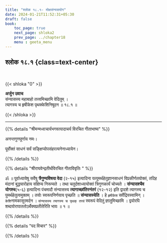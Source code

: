 ```yaml
---
title: "श्लोक १८.१- मोक्षसंन्यसयोग"
date: 2024-01-21T11:52:31+05:30
draft: false
book:
    toc_page: true
    next_page: shloka2
    prev_page: ../chapter18
    menu : geeta_menu
---
```



## श्लोक १८.१ {class=text-center}

<br/>

{{< shloka  "0"  >}}

**अर्जुन उवाच**  
संन्यासस्य महाबाहो तत्त्वमिच्छामि वेदितुम् ।   
त्यागस्य च हृषीकेश पृथक्केशिनिषूदन ॥ १८.१ ॥

{{< /shloka >}}

---


{{% details "श्रीमन्मध्वाचार्यभगवत्पादाचर्य विरचित  गीताभाष्य" %}}

अनन्तगुणपूर्णाय नमः।  

पूर्वोक्तं साधनं सर्वं सङ्क्षिप्योपसंहरत्यनेनाध्यायेन।

{{% /details %}}



{{% details "श्रीराघवेन्द्रतीर्थविरचित गीताविवृतिः " %}}

ॐ ॥ पूर्वाध्यायेषु सर्वेषु **त्रैगुण्यविषया वेदा** (२-१५) इत्यादिना
यत्पुमर्थहेतुज्ञानसाधनं विप्रकीर्णतयोक्तं, तदिह मंदानां बुद्ध्यारोहाय
संक्षिप्य निरूप्यते । तथा चतुर्दशाध्यायोक्तं त्रिगुणकार्यं चोच्यते । 
**संन्यासश्चैव योगश्च**(५-६) इत्यादिना पंचमादौ संन्यासस्य 
**त्यागाच्छांतिरनंतरं** (१२-१२) इति द्वादशे त्यागस्य च 
पुमर्थहेतुत्वमुक्तम्‌ । तयोः स्वरूपनिर्णयाय पृच्छति ॥ 
**संन्यासस्येति** । हे `हृषीकेश` 
सर्वेद्रियस्वामिन्‌ । `केशि`नामकासुरमर्दन । 
`संन्यासस्य त्यागस्य च पृथक्‌ तत्त्वं` स्वरूपं 
वेदितुं ज्ञातुमिच्छामि । द्वयोरपि
शब्दयोरापाततोऽर्थैक्यप्रतीतेरिति भावः ॥ १ ॥

{{% /details %}}



{{% details "पद विचार" %}}


{{% /details %}}
